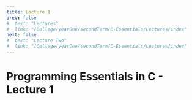 ```yaml
---
title: Lecture 1
prev: false
#  text: "Lectures"
#  link: "/College/yearOne/secondTerm/C-Essentials/Lectures/index"
next: false
#  text: "Lecture Two"
#  link: "/College/yearOne/secondTerm/C-Essentials/Lectures/index"
---
```

# Programming Essentials in C - Lecture 1

